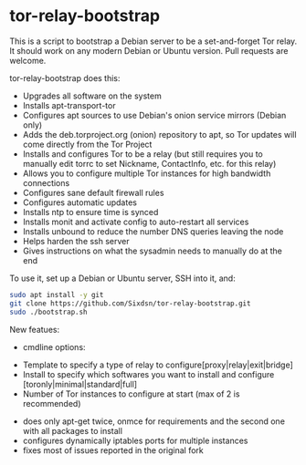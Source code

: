 tor-relay-bootstrap
===================

This is a script to bootstrap a Debian server to be a set-and-forget Tor relay. It should work on any modern Debian or Ubuntu version. Pull requests are welcome.

tor-relay-bootstrap does this:

* Upgrades all software on the system
* Installs apt-transport-tor
* Configures apt sources to use Debian's onion service mirrors (Debian only)
* Adds the deb.torproject.org (onion) repository to apt, so Tor updates will come directly from the Tor Project
* Installs and configures Tor to be a relay (but still requires you to manually edit torrc to set Nickname, ContactInfo, etc. for this relay)
* Allows you to configure multiple Tor instances for high bandwidth connections
* Configures sane default firewall rules
* Configures automatic updates
* Installs ntp to ensure time is synced
* Installs monit and activate config to auto-restart all services
* Installs unbound to reduce the number DNS queries leaving the node
* Helps harden the ssh server
* Gives instructions on what the sysadmin needs to manually do at the end

To use it, set up a Debian or Ubuntu server, SSH into it, and:

```sh
sudo apt install -y git
git clone https://github.com/Sixdsn/tor-relay-bootstrap.git
sudo ./bootstrap.sh
```

New featues:
 * cmdline options:
  + Template to specify a type of relay to configure[proxy|relay|exit|bridge]
  + Install to specify which softwares you want to install and configure [toronly|minimal|standard|full]
  + Number of Tor instances to configure at start (max of 2 is recommended)
 
 
 * does only apt-get twice, onmce for requirements and the second one with all packages to install
 * configures dynamically iptables ports for multiple instances
 * fixes most of issues reported in the original fork
